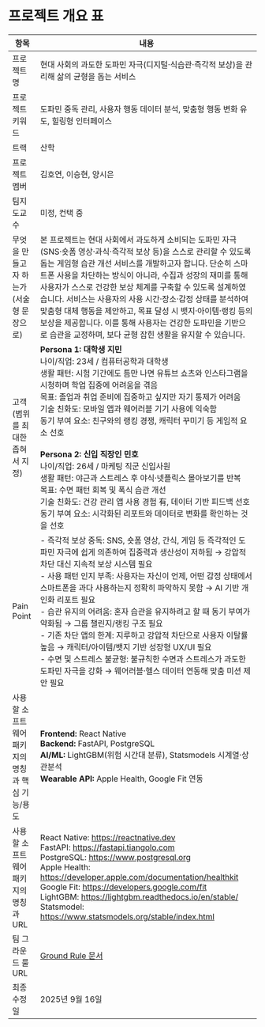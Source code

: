 # 프로젝트 개요 표

| 항목 | 내용 |
|------|------|
| 프로젝트명 | 현대 사회의 과도한 도파민 자극(디지털·식습관·즉각적 보상)을 관리해 삶의 균형을 돕는 서비스 |
| 프로젝트 키워드 | 도파민 중독 관리, 사용자 행동 데이터 분석, 맞춤형 행동 변화 유도, 힐링형 인터페이스 |
| 트랙 | 산학 |
| 프로젝트 멤버 | 김호연, 이승현, 양시은 |
| 팀지도교수 | 미정, 컨택 중 |
| 무엇을 만들고자 하는가 (서술형 문장으로) | 본 프로젝트는 현대 사회에서 과도하게 소비되는 도파민 자극(SNS·숏폼 영상·과식·즉각적 보상 등)을 스스로 관리할 수 있도록 돕는 게임형 습관 개선 서비스를 개발하고자 합니다. 단순히 스마트폰 사용을 차단하는 방식이 아니라, 수집과 성장의 재미를 통해 사용자가 스스로 건강한 보상 체계를 구축할 수 있도록 설계하였습니다. 서비스는 사용자의 사용 시간·장소·감정 상태를 분석하여 맞춤형 대체 행동을 제안하고, 목표 달성 시 뱃지·아이템·랭킹 등의 보상을 제공합니다. 이를 통해 사용자는 건강한 도파민을 기반으로 습관을 교정하며, 보다 균형 잡힌 생활을 유지할 수 있습니다. |
| 고객 (범위를 최대한 좁혀서 지정) | **Persona 1: 대학생 지민**<br>나이/직업: 23세 / 컴퓨터공학과 대학생<br>생활 패턴: 시험 기간에도 틈만 나면 유튜브 쇼츠와 인스타그램을 시청하며 학업 집중에 어려움을 겪음<br>목표: 졸업과 취업 준비에 집중하고 싶지만 자기 통제가 어려움<br>기술 친화도: 모바일 앱과 웨어러블 기기 사용에 익숙함<br>동기 부여 요소: 친구와의 랭킹 경쟁, 캐릭터 꾸미기 등 게임적 요소 선호<br><br>**Persona 2: 신입 직장인 민호**<br>나이/직업: 26세 / 마케팅 직군 신입사원<br>생활 패턴: 야근과 스트레스 후 야식·넷플릭스 몰아보기를 반복<br>목표: 수면 패턴 회복 및 폭식 습관 개선<br>기술 친화도: 건강 관리 앱 사용 경험 有, 데이터 기반 피드백 선호<br>동기 부여 요소: 시각화된 리포트와 데이터로 변화를 확인하는 것을 선호 |
| Pain Point | - 즉각적 보상 중독: SNS, 숏폼 영상, 간식, 게임 등 즉각적인 도파민 자극에 쉽게 의존하여 집중력과 생산성이 저하됨 → 강압적 차단 대신 지속적 보상 시스템 필요<br>- 사용 패턴 인지 부족: 사용자는 자신이 언제, 어떤 감정 상태에서 스마트폰을 과다 사용하는지 정확히 파악하지 못함 → AI 기반 개인화 리포트 필요<br>- 습관 유지의 어려움: 혼자 습관을 유지하려고 할 때 동기 부여가 약화됨 → 그룹 챌린지/랭킹 구조 필요<br>- 기존 차단 앱의 한계: 지루하고 강압적 차단으로 사용자 이탈률 높음 → 캐릭터/아이템/뱃지 기반 성장형 UX/UI 필요<br>- 수면 및 스트레스 불균형: 불규칙한 수면과 스트레스가 과도한 도파민 자극을 강화 → 웨어러블·헬스 데이터 연동해 맞춤 미션 제안 필요 |
| 사용할 소프트웨어 패키지의 명칭과 핵심 기능/용도 | **Frontend:** React Native<br>**Backend:** FastAPI, PostgreSQL<br>**AI/ML:** LightGBM(위험 시간대 분류), Statsmodels 시계열·상관분석 <br>**Wearable API:** Apple Health, Google Fit 연동 |
| 사용할 소프트웨어 패키지의 명칭과 URL | React Native: https://reactnative.dev<br>FastAPI: https://fastapi.tiangolo.com<br>PostgreSQL: https://www.postgresql.org<br>Apple Health: https://developer.apple.com/documentation/healthkit<br>Google Fit: https://developers.google.com/fit<br>LightGBM: https://lightgbm.readthedocs.io/en/stable/<br>Statsmodel: https://www.statsmodels.org/stable/index.html|
| 팀 그라운드 룰 URL | [Ground Rule 문서](https://github.com/firstprojectof3/Hibee/blob/main/GroundRule.MD) |
| 최종 수정일 | 2025년 9월 16일 |





